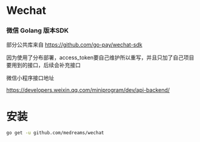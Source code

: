 # Wechat

### 微信 Golang 版本SDK

部分公共库来自
https://github.com/go-pay/wechat-sdk

因为使用了分布部署，access_token要自己维护所以重写，并且只加了自己项目要用到的接口，后续会补充接口

微信小程序接口地址

https://developers.weixin.qq.com/miniprogram/dev/api-backend/


# 安装

```bash
go get -u github.com/medreams/wechat
```

